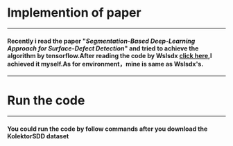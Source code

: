 # Implemention of paper
***
#### Recently i read the paper "*Segmentation-Based Deep-Learning Approach for Surface-Defect Detection*" and tried to achieve the algorithm by tensorflow.After reading the code by Wslsdx [click here](https://github.com/Wslsdx/Deep-Learning-Approach-for-Surface-Defect-Detection),I achieved it myself.As for environment，mine is same as Wslsdx's.
***
# Run the code
***
#### You could run the code by follow commands after you download the KolektorSDD dataset

